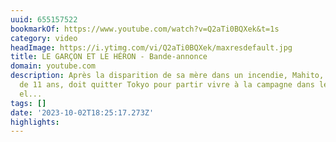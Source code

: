 ```yaml
---
uuid: 655157522
bookmarkOf: https://www.youtube.com/watch?v=Q2aTi0BQXek&t=1s
category: video
headImage: https://i.ytimg.com/vi/Q2aTi0BQXek/maxresdefault.jpg
title: LE GARÇON ET LE HÉRON - Bande-annonce
domain: youtube.com
description: Après la disparition de sa mère dans un incendie, Mahito, un jeune garçon
  de 11 ans, doit quitter Tokyo pour partir vivre à la campagne dans le village où
  el...
tags: []
date: '2023-10-02T18:25:17.273Z'
highlights: 
---
```



